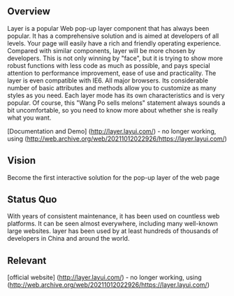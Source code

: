 
## Overview

Layer is a popular Web pop-up layer component that has always been popular. It has a comprehensive solution and is aimed at developers of all levels. Your page will easily have a rich and friendly operating experience. Compared with similar components, layer will be more chosen by developers. This is not only winning by "face", but it is trying to show more robust functions with less code as much as possible, and pays special attention to performance improvement, ease of use and practicality. The layer is even compatible with IE6. All major browsers. Its considerable number of basic attributes and methods allow you to customize as many styles as you need. Each layer mode has its own characteristics and is very popular. Of course, this "Wang Po sells melons" statement always sounds a bit uncomfortable, so you need to know more about whether she is really what you want.

[Documentation and Demo] (http://layer.layui.com/) - no longer working, using (http://web.archive.org/web/20211012022926/https://layer.layui.com/)

## Vision
Become the first interactive solution for the pop-up layer of the web page

## Status Quo
With years of consistent maintenance, it has been used on countless web platforms. It can be seen almost everywhere, including many well-known large websites. layer has been used by at least hundreds of thousands of developers in China and around the world.


## Relevant
[official website] (http://layer.layui.com/) - no longer working, using (http://web.archive.org/web/20211012022926/https://layer.layui.com/)
